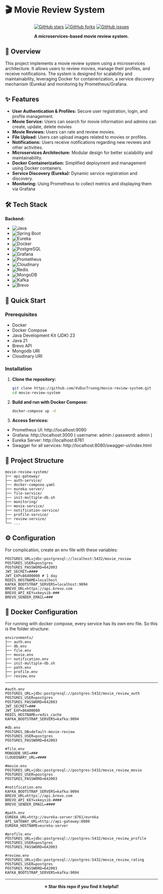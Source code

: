 # 🎬 Movie Review System

<div align="center">
  
[![GitHub stars](https://img.shields.io/github/stars/VuDucTruong/movie-review-system?style=for-the-badge)](https://github.com/VuDucTruong/movie-review-system/stargazers)
[![GitHub forks](https://img.shields.io/github/forks/VuDucTruong/movie-review-system?style=for-the-badge)](https://github.com/VuDucTruong/movie-review-system/network)
[![GitHub issues](https://img.shields.io/github/issues/VuDucTruong/movie-review-system?style=for-the-badge)](https://github.com/VuDucTruong/movie-review-system/issues)

**A microservices-based movie review system.**

</div>

## 📖 Overview

This project implements a movie review system using a microservices architecture.  It allows users to review movies, manage their profiles, and receive notifications. The system is designed for scalability and maintainability, leveraging Docker for containerization, a service discovery mechanism (Eureka) and monitoring by Prometheus/Grafana.

## ✨ Features

- **User Authentication & Profiles:** Secure user registration, login, and profile management.
- **Movie Service:** Users can search for movie information and admins can create, update, delete movies
- **Movie Reviews:** Users can rate and review movies.
- **File Upload:**  Users can upload images related to movies or profiles.
- **Notifications:** Users receive notifications regarding new reviews and other activities.
- **Microservices Architecture:** Modular design for better scalability and maintainability.
- **Docker Containerization:** Simplified deployment and management using Docker containers.
- **Service Discovery (Eureka):**  Dynamic service registration and discovery.
- **Monitoring:** Using Prometheus to collect metrics and displaying them via Grafana

## 🛠️ Tech Stack

**Backend:**
- ![Java](https://img.shields.io/badge/Java-007396?style=for-the-badge&logo=openjdk&logoColor=white)
- ![Spring Boot](https://img.shields.io/badge/Spring_Boot-6DB33F?style=for-the-badge&logo=springboot&logoColor=white)
- ![Eureka](https://img.shields.io/badge/Eureka-FF6F00?style=for-the-badge) <!-- no official icon -->
- ![Docker](https://img.shields.io/badge/Docker-2496ED?style=for-the-badge&logo=docker&logoColor=white)
- ![PostgreSQL](https://img.shields.io/badge/PostgreSQL-316192?style=for-the-badge&logo=postgresql&logoColor=white)
- ![Grafana](https://img.shields.io/badge/Grafana-F46800?style=for-the-badge&logo=grafana&logoColor=white)
- ![Prometheus](https://img.shields.io/badge/Prometheus-E6522C?style=for-the-badge&logo=prometheus&logoColor=white)
- ![Cloudinary](https://img.shields.io/badge/Cloudinary-3448C5?style=for-the-badge&logo=cloudinary&logoColor=white)
- ![Redis](https://img.shields.io/badge/Redis-DC382D?style=for-the-badge&logo=redis&logoColor=white)
- ![MongoDB](https://img.shields.io/badge/MongoDB-47A248?style=for-the-badge&logo=mongodb&logoColor=white)
- ![Kafka](https://img.shields.io/badge/Kafka-231F20?style=for-the-badge&logo=apachekafka&logoColor=white)
- ![Brevo](https://img.shields.io/badge/Brevo-0A1B2B?style=for-the-badge) <!-- no official icon -->
## 🚀 Quick Start

### Prerequisites

- Docker
- Docker Compose
- Java Development Kit (JDK) 23
- Java 21
- Brevo API
- Mongodb URI
- Cloudinary URI

### Installation

1. **Clone the repository:**
   ```bash
   git clone https://github.com/VuDucTruong/movie-review-system.git
   cd movie-review-system
   ```

2. **Build and run with Docker Compose:**
   ```bash
   docker-compose up -d
   ```

3. **Access Services:**
- Prometheus UI: http://localhost:9090
- Grafana: http://localhost:3000 ( username: admin / password: admin )
- Eureka Server: http://localhost:8761
- Swagger for all services: http://localhost:8080/swagger-ui/index.html

## 📁 Project Structure

```
movie-review-system/
├── api-gateway/
├── auth-service/
├── docker-compose.yaml
├── eureka-server/
├── file-service/
├── init-multiple-db.sh
├── monitoring/
├── movie-service/
├── notification-service/
├── profile-service/
├── review-service/
└── ...
```

## ⚙️ Configuration

For complication, create an env file with these variables:
```
POSTGRES_URL=jdbc:postgresql://localhost:5432/movie_review
POSTGRES_USER=postgres
POSTGRES_PASSWORD=642003
JWT_SECRET=####
JWT_EXP=86400000 # 1 day
REDIS_HOSTNAME=localhost
KAFKA_BOOTSTRAP_SERVERS=localhost:9094
BREVO_URL=https://api.brevo.com
BREVO_API_KEY=xkeysib-###
BREVO_SENDER_EMAIL=###
```

## 🐳 Docker Configuration

For running with docker compose, every service has its own env file. So this is the folder structure:
```
environments/
├── auth.env
├── db.env
├── file.env
├── movie.env
├── notification.env
├── init-multiple-db.sh
├── path.env
├── profile.env
├── review.env
```

---

```
#auth.env
POSTGRES_URL=jdbc:postgresql://postgres:5432/movie_review_auth
POSTGRES_USER=postgres
POSTGRES_PASSWORD=642003
JWT_SECRET=###
JWT_EXP=86400000
REDIS_HOSTNAME=redis_cache
KAFKA_BOOTSTRAP_SERVERS=kafka:9094
```

```
#db.env
POSTGRES_DB=default-movie-review
POSTGRES_USER=postgres
POSTGRES_PASSWORD=642003
```

```
#file.env
MONGODB_URI=###
CLOUDINARY_URL=####
```

```
#movie.env
POSTGRES_URL=jdbc:postgresql://postgres:5432/movie_review_movie
POSTGRES_USER=postgres
POSTGRES_PASSWORD=642003
```

```
#notification.env
KAFKA_BOOTSTRAP_SERVERS=kafka:9094
BREVO_URL=https://api.brevo.com
BREVO_API_KEY=xkeysib-####
BREVO_SENDER_EMAIL=####
```

```
#path.env
EUREKA_URL=http://eureka-server:8761/eureka
API_GATEWAY_URL=http://api-gateway:8080
EUREKA_HOSTNAME=eureka-server
```

```
#profile.env
POSTGRES_URL=jdbc:postgresql://postgres:5432/movie_review_profile
POSTGRES_USER=postgres
POSTGRES_PASSWORD=642003
```

```
#review.env
POSTGRES_URL=jdbc:postgresql://postgres:5432/movie_review_rating
POSTGRES_USER=postgres
POSTGRES_PASSWORD=642003
KAFKA_BOOTSTRAP_SERVERS=kafka:9094
```

---
<div align="center">

**⭐ Star this repo if you find it helpful!**

</div>
